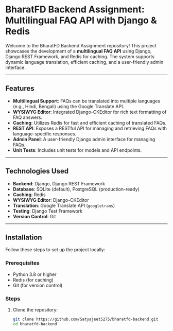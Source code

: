 # BharatFD Backend Assignment: Multilingual FAQ API with Django & Redis

Welcome to the BharatFD Backend Assignment repository! This project showcases the development of a **multilingual FAQ API** using Django, Django REST Framework, and Redis for caching. The system supports dynamic language translation, efficient caching, and a user-friendly admin interface.

---

## Features

- **Multilingual Support**: FAQs can be translated into multiple languages (e.g., Hindi, Bengali) using the Google Translate API.
- **WYSIWYG Editor**: Integrated Django-CKEditor for rich text formatting of FAQ answers.
- **Caching**: Utilizes Redis for fast and efficient caching of translated FAQs.
- **REST API**: Exposes a RESTful API for managing and retrieving FAQs with language-specific responses.
- **Admin Panel**: A user-friendly Django admin interface for managing FAQs.
- **Unit Tests**: Includes unit tests for models and API endpoints.

---

## Technologies Used

- **Backend**: Django, Django REST Framework
- **Database**: SQLite (default), PostgreSQL (production-ready)
- **Caching**: Redis
- **WYSIWYG Editor**: Django-CKEditor
- **Translation**: Google Translate API (`googletrans`)
- **Testing**: Django Test Framework
- **Version Control**: Git

---

## Installation

Follow these steps to set up the project locally:

### Prerequisites
- Python 3.8 or higher
- Redis (for caching)
- Git (for version control)

### Steps
1. Clone the repository:
   ```bash
   git clone https://github.com/Satyajeet5275/bharatfd-backend.git
   cd bharatfd-backend
